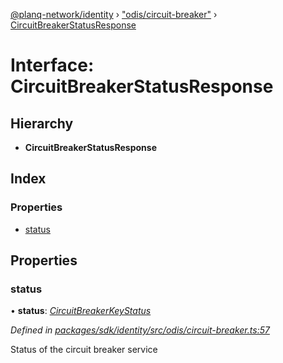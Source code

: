 [@planq-network/identity](../README.md) › ["odis/circuit-breaker"](../modules/_odis_circuit_breaker_.md) › [CircuitBreakerStatusResponse](_odis_circuit_breaker_.circuitbreakerstatusresponse.md)

# Interface: CircuitBreakerStatusResponse

## Hierarchy

* **CircuitBreakerStatusResponse**

## Index

### Properties

* [status](_odis_circuit_breaker_.circuitbreakerstatusresponse.md#status)

## Properties

###  status

• **status**: *[CircuitBreakerKeyStatus](../enums/_odis_circuit_breaker_.circuitbreakerkeystatus.md)*

*Defined in [packages/sdk/identity/src/odis/circuit-breaker.ts:57](https://github.com/planq-network/planq-sdk/blob/master/packages/sdk/identity/src/odis/circuit-breaker.ts#L57)*

Status of the circuit breaker service
